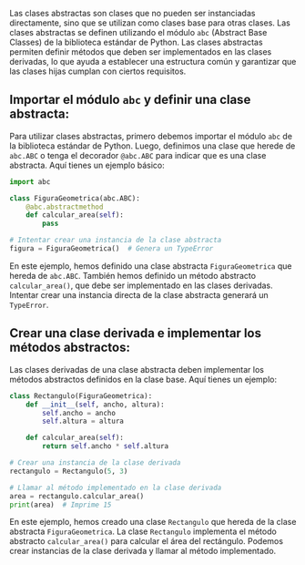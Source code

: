 Las clases abstractas son clases que no pueden ser instanciadas directamente, sino que se utilizan como clases base para otras clases. Las clases abstractas se definen utilizando el módulo `abc` (Abstract Base Classes) de la biblioteca estándar de Python. Las clases abstractas permiten definir métodos que deben ser implementados en las clases derivadas, lo que ayuda a establecer una estructura común y garantizar que las clases hijas cumplan con ciertos requisitos.

## Importar el módulo `abc` y definir una clase abstracta:
Para utilizar clases abstractas, primero debemos importar el módulo `abc` de la biblioteca estándar de Python. Luego, definimos una clase que herede de `abc.ABC` o tenga el decorador `@abc.ABC` para indicar que es una clase abstracta. Aquí tienes un ejemplo básico:

```python
import abc

class FiguraGeometrica(abc.ABC):
    @abc.abstractmethod
    def calcular_area(self):
        pass

# Intentar crear una instancia de la clase abstracta
figura = FiguraGeometrica()  # Genera un TypeError
```

En este ejemplo, hemos definido una clase abstracta `FiguraGeometrica` que hereda de `abc.ABC`. También hemos definido un método abstracto `calcular_area()`, que debe ser implementado en las clases derivadas. Intentar crear una instancia directa de la clase abstracta generará un `TypeError`.

## Crear una clase derivada e implementar los métodos abstractos:
Las clases derivadas de una clase abstracta deben implementar los métodos abstractos definidos en la clase base. Aquí tienes un ejemplo:

```python
class Rectangulo(FiguraGeometrica):
    def __init__(self, ancho, altura):
        self.ancho = ancho
        self.altura = altura

    def calcular_area(self):
        return self.ancho * self.altura

# Crear una instancia de la clase derivada
rectangulo = Rectangulo(5, 3)

# Llamar al método implementado en la clase derivada
area = rectangulo.calcular_area()
print(area)  # Imprime 15
```

En este ejemplo, hemos creado una clase `Rectangulo` que hereda de la clase abstracta `FiguraGeometrica`. La clase `Rectangulo` implementa el método abstracto `calcular_area()` para calcular el área del rectángulo. Podemos crear instancias de la clase derivada y llamar al método implementado.
